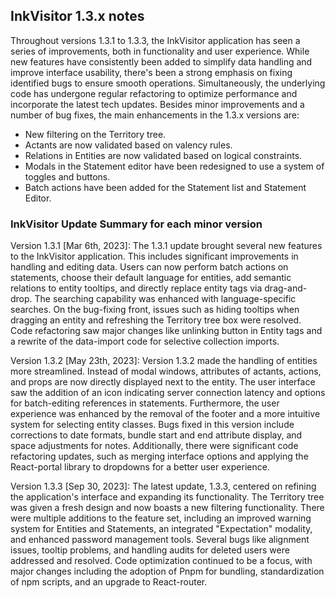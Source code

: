 ## InkVisitor 1.3.x notes

Throughout versions 1.3.1 to 1.3.3, the InkVisitor application has seen a series of improvements, both in functionality and user experience. While new features have consistently been added to simplify data handling and improve interface usability, there's been a strong emphasis on fixing identified bugs to ensure smooth operations. Simultaneously, the underlying code has undergone regular refactoring to optimize performance and incorporate the latest tech updates.
Besides minor improvements and a number of bug fixes, the main enhancements in the 1.3.x versions are:

- New filtering on the Territory tree.
- Actants are now validated based on valency rules.
- Relations in Entities are now validated based on logical constraints.
- Modals in the Statement editor have been redesigned to use a system of toggles and buttons.
- Batch actions have been added for the Statement list and Statement Editor.

### InkVisitor Update Summary for each minor version

Version 1.3.1 [Mar 6th, 2023]:
The 1.3.1 update brought several new features to the InkVisitor application. This includes significant improvements in handling and editing data. Users can now perform batch actions on statements, choose their default language for entities, add semantic relations to entity tooltips, and directly replace entity tags via drag-and-drop. The searching capability was enhanced with language-specific searches. On the bug-fixing front, issues such as hiding tooltips when dragging an entity and refreshing the Territory tree box were resolved. Code refactoring saw major changes like unlinking button in Entity tags and a rewrite of the data-import code for selective collection imports.

Version 1.3.2 [May 23th, 2023]:
Version 1.3.2 made the handling of entities more streamlined. Instead of modal windows, attributes of actants, actions, and props are now directly displayed next to the entity. The user interface saw the addition of an icon indicating server connection latency and options for batch-editing references in statements. Furthermore, the user experience was enhanced by the removal of the footer and a more intuitive system for selecting entity classes. Bugs fixed in this version include corrections to date formats, bundle start and end attribute display, and space adjustments for notes. Additionally, there were significant code refactoring updates, such as merging interface options and applying the React-portal library to dropdowns for a better user experience.

Version 1.3.3 [Sep 30, 2023]:
The latest update, 1.3.3, centered on refining the application's interface and expanding its functionality. The Territory tree was given a fresh design and now boasts a new filtering functionality. There were multiple additions to the feature set, including an improved warning system for Entities and Statements, an integrated "Expectation" modality, and enhanced password management tools. Several bugs like alignment issues, tooltip problems, and handling audits for deleted users were addressed and resolved. Code optimization continued to be a focus, with major changes including the adoption of Pnpm for bundling, standardization of npm scripts, and an upgrade to React-router.
